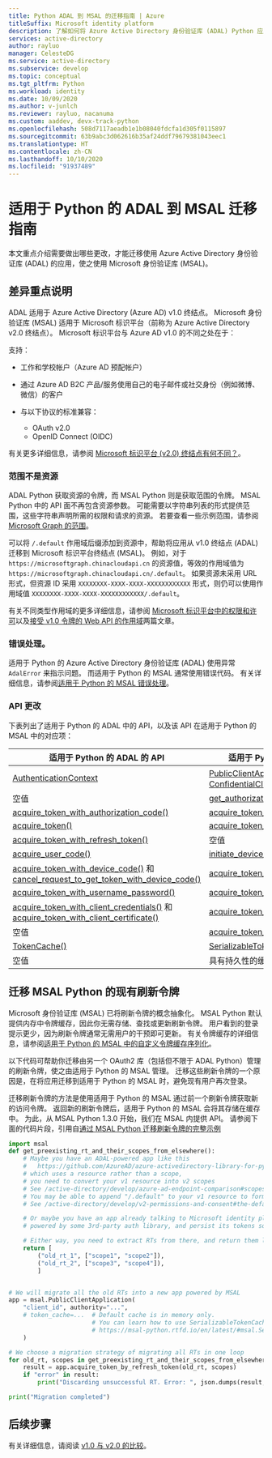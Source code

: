 ```yaml
---
title: Python ADAL 到 MSAL 的迁移指南 | Azure
titleSuffix: Microsoft identity platform
description: 了解如何将 Azure Active Directory 身份验证库 (ADAL) Python 应用迁移到适用于 Python 的 Microsoft 身份验证库 (MSAL)。
services: active-directory
author: rayluo
manager: CelesteDG
ms.service: active-directory
ms.subservice: develop
ms.topic: conceptual
ms.tgt_pltfrm: Python
ms.workload: identity
ms.date: 10/09/2020
ms.author: v-junlch
ms.reviewer: rayluo, nacanuma
ms.custom: aaddev, devx-track-python
ms.openlocfilehash: 508d7117aeadb1e1b08040fdcfa1d305f0115897
ms.sourcegitcommit: 63b9abc3d062616b35af24ddf79679381043eec1
ms.translationtype: HT
ms.contentlocale: zh-CN
ms.lasthandoff: 10/10/2020
ms.locfileid: "91937489"
---
```

# <a name="adal-to-msal-migration-guide-for-python"></a>适用于 Python 的 ADAL 到 MSAL 迁移指南

本文重点介绍需要做出哪些更改，才能迁移使用 Azure Active Directory 身份验证库 (ADAL) 的应用，使之使用 Microsoft 身份验证库 (MSAL)。

## <a name="difference-highlights"></a>差异重点说明

ADAL 适用于 Azure Active Directory (Azure AD) v1.0 终结点。 Microsoft 身份验证库 (MSAL) 适用于 Microsoft 标识平台（前称为 Azure Active Directory v2.0 终结点）。 Microsoft 标识平台与 Azure AD v1.0 的不同之处在于：

支持：
  - 工作和学校帐户（Azure AD 预配帐户）
  - 通过 Azure AD B2C 产品/服务使用自己的电子邮件或社交身份（例如微博、微信）的客户

- 与以下协议的标准兼容：
  - OAuth v2.0
  - OpenID Connect (OIDC)

有关更多详细信息，请参阅 [Microsoft 标识平台 (v2.0) 终结点有何不同？](../azuread-dev/azure-ad-endpoint-comparison.md)。

### <a name="scopes-not-resources"></a>范围不是资源

ADAL Python 获取资源的令牌，而 MSAL Python 则是获取范围的令牌。 MSAL Python 中的 API 面不再包含资源参数。 可能需要以字符串列表的形式提供范围，这些字符串声明所需的权限和请求的资源。 若要查看一些示例范围，请参阅 [Microsoft Graph 的范围](https://docs.microsoft.com/graph/permissions-reference)。

可以将 `/.default` 作用域后缀添加到资源中，帮助将应用从 v1.0 终结点 (ADAL) 迁移到 Microsoft 标识平台终结点 (MSAL)。 例如，对于 `https://microsoftgraph.chinacloudapi.cn` 的资源值，等效的作用域值为 `https://microsoftgraph.chinacloudapi.cn/.default`。  如果资源未采用 URL 形式，但资源 ID 采用 `XXXXXXXX-XXXX-XXXX-XXXXXXXXXXXX` 形式，则仍可以使用作用域值 `XXXXXXXX-XXXX-XXXX-XXXXXXXXXXXX/.default`。

有关不同类型作用域的更多详细信息，请参阅 [Microsoft 标识平台中的权限和许可](./v2-permissions-and-consent.md)以及[接受 v1.0 令牌的 Web API 的作用域](./msal-v1-app-scopes.md)两篇文章。

### <a name="error-handling"></a>错误处理。

适用于 Python 的 Azure Active Directory 身份验证库 (ADAL) 使用异常 `AdalError` 来指示问题。 而适用于 Python 的 MSAL 通常使用错误代码。 有关详细信息，请参阅[适用于 Python 的 MSAL 错误处理](./msal-handling-exceptions.md?tabs=python)。

### <a name="api-changes"></a>API 更改

下表列出了适用于 Python 的 ADAL 中的 API，以及该 API 在适用于 Python 的 MSAL 中的对应项：

| 适用于 Python 的 ADAL 的 API  | 适用于 Python 的 MSAL 的 API |
| ------------------- | ---------------------------------- |
| [AuthenticationContext](https://adal-python.readthedocs.io/en/latest/#adal.AuthenticationContext)  | [PublicClientApplication 或 ConfidentialClientApplication](https://msal-python.readthedocs.io/en/latest/#msal.ClientApplication.__init__)  |
| 空值  | [get_authorization_request_url()](https://msal-python.readthedocs.io/en/latest/#msal.ClientApplication.get_authorization_request_url)  |
| [acquire_token_with_authorization_code()](https://adal-python.readthedocs.io/en/latest/#adal.AuthenticationContext.acquire_token_with_authorization_code) | [acquire_token_by_authorization_code()](https://msal-python.readthedocs.io/en/latest/#msal.ClientApplication.acquire_token_by_authorization_code) |
| [acquire_token()](https://adal-python.readthedocs.io/en/latest/#adal.AuthenticationContext.acquire_token) | [acquire_token_silent()](https://msal-python.readthedocs.io/en/latest/#msal.ClientApplication.acquire_token_silent) |
| [acquire_token_with_refresh_token()](https://adal-python.readthedocs.io/en/latest/#adal.AuthenticationContext.acquire_token_with_refresh_token) | 空值 |
| [acquire_user_code()](https://adal-python.readthedocs.io/en/latest/#adal.AuthenticationContext.acquire_user_code) | [initiate_device_flow()](https://msal-python.readthedocs.io/en/latest/#msal.PublicClientApplication.initiate_device_flow) |
| [acquire_token_with_device_code()](https://adal-python.readthedocs.io/en/latest/#adal.AuthenticationContext.acquire_token_with_device_code) 和 [cancel_request_to_get_token_with_device_code()](https://adal-python.readthedocs.io/en/latest/#adal.AuthenticationContext.cancel_request_to_get_token_with_device_code) | [acquire_token_by_device_flow()](https://msal-python.readthedocs.io/en/latest/#msal.PublicClientApplication.acquire_token_by_device_flow) |
| [acquire_token_with_username_password()](https://adal-python.readthedocs.io/en/latest/#adal.AuthenticationContext.acquire_token_with_username_password) | [acquire_token_by_username_password()](https://msal-python.readthedocs.io/en/latest/#msal.PublicClientApplication.acquire_token_by_username_password) |
| [acquire_token_with_client_credentials()](https://adal-python.readthedocs.io/en/latest/#adal.AuthenticationContext.acquire_token_with_client_credentials) 和 [acquire_token_with_client_certificate()](https://adal-python.readthedocs.io/en/latest/#adal.AuthenticationContext.acquire_token_with_client_certificate) | [acquire_token_for_client()](https://msal-python.readthedocs.io/en/latest/#msal.ConfidentialClientApplication.acquire_token_for_client) |
| 空值 | [acquire_token_on_behalf_of()](https://msal-python.readthedocs.io/en/latest/#msal.ConfidentialClientApplication.acquire_token_on_behalf_of) |
| [TokenCache()](https://adal-python.readthedocs.io/en/latest/#adal.TokenCache) | [SerializableTokenCache()](https://msal-python.readthedocs.io/en/latest/#msal.SerializableTokenCache) |
| 空值 | 具有持久性的缓存，可从 [MSAL 扩展](https://github.com/marstr/original-microsoft-authentication-extensions-for-python)获取 |

## <a name="migrate-existing-refresh-tokens-for-msal-python"></a>迁移 MSAL Python 的现有刷新令牌

Microsoft 身份验证库 (MSAL) 已将刷新令牌的概念抽象化。 MSAL Python 默认提供内存中令牌缓存，因此你无需存储、查找或更新刷新令牌。 用户看到的登录提示更少，因为刷新令牌通常无需用户的干预即可更新。 有关令牌缓存的详细信息，请参阅[适用于 Python 的 MSAL 中的自定义令牌缓存序列化](msal-python-token-cache-serialization.md)。

以下代码可帮助你迁移由另一个 OAuth2 库（包括但不限于 ADAL Python）管理的刷新令牌，使之由适用于 Python 的 MSAL 管理。 迁移这些刷新令牌的一个原因是，在将应用迁移到适用于 Python 的 MSAL 时，避免现有用户再次登录。

迁移刷新令牌的方法是使用适用于 Python 的 MSAL 通过前一个刷新令牌获取新的访问令牌。 返回新的刷新令牌后，适用于 Python 的 MSAL 会将其存储在缓存中。
为此，从 MSAL Python 1.3.0 开始，我们在 MSAL 内提供 API。
请参阅下面的代码片段，引用自[通过 MSAL Python 迁移刷新令牌的完整示例](https://github.com/AzureAD/microsoft-authentication-library-for-python/blob/1.3.0/sample/migrate_rt.py#L28-L67)

```python
import msal
def get_preexisting_rt_and_their_scopes_from_elsewhere():
    # Maybe you have an ADAL-powered app like this
    #   https://github.com/AzureAD/azure-activedirectory-library-for-python/blob/1.2.3/sample/device_code_sample.py#L72
    # which uses a resource rather than a scope,
    # you need to convert your v1 resource into v2 scopes
    # See /active-directory/develop/azure-ad-endpoint-comparison#scopes-not-resources
    # You may be able to append "/.default" to your v1 resource to form a scope
    # See /active-directory/develop/v2-permissions-and-consent#the-default-scope

    # Or maybe you have an app already talking to Microsoft identity platform v2,
    # powered by some 3rd-party auth library, and persist its tokens somehow.

    # Either way, you need to extract RTs from there, and return them like this.
    return [
        ("old_rt_1", ["scope1", "scope2"]),
        ("old_rt_2", ["scope3", "scope4"]),
        ]


# We will migrate all the old RTs into a new app powered by MSAL
app = msal.PublicClientApplication(
    "client_id", authority="...",
    # token_cache=...  # Default cache is in memory only.
                       # You can learn how to use SerializableTokenCache from
                       # https://msal-python.rtfd.io/en/latest/#msal.SerializableTokenCache
    )

# We choose a migration strategy of migrating all RTs in one loop
for old_rt, scopes in get_preexisting_rt_and_their_scopes_from_elsewhere():
    result = app.acquire_token_by_refresh_token(old_rt, scopes)
    if "error" in result:
        print("Discarding unsuccessful RT. Error: ", json.dumps(result, indent=2))

print("Migration completed")
```


## <a name="next-steps"></a>后续步骤

有关详细信息，请阅读 [v1.0 与 v2.0 的比较](../azuread-dev/azure-ad-endpoint-comparison.md)。

